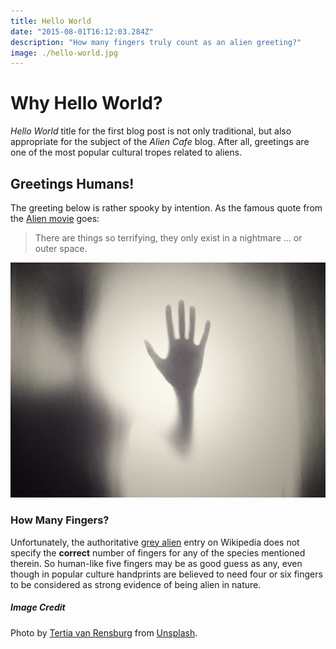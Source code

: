 ```yaml
---
title: Hello World
date: "2015-08-01T16:12:03.284Z"
description: "How many fingers truly count as an alien greeting?"
image: ./hello-world.jpg
---
```


# Why Hello World?

*Hello World* title for the first blog post is not only traditional, but also appropriate for the subject of the
*Alien Cafe* blog. After all, greetings are one of the most popular cultural tropes related to aliens.

## Greetings Humans!

The greeting below is rather spooky by intention. As the famous quote from the
[Alien movie](https://en.wikipedia.org/wiki/Alien_(film)) goes:

> There are things so terrifying, they only exist in a nightmare ... or outer space.

![Alien Hello](./hello-world.jpg)

### How Many Fingers?

Unfortunately, the authoritative [grey alien](https://en.wikipedia.org/wiki/Grey_alien) entry on Wikipedia
does not specify the **correct** number of fingers for any of the species mentioned therein. So human-like
five fingers may be as good guess as any, even though in popular culture handprints are believed to need
four or six fingers to be considered as strong evidence of being alien in nature.

##### Image Credit

Photo by [Tertia van Rensburg](https://unsplash.com/@tertia) from [Unsplash](https://unsplash.com/photos/QYs58HmCz-s).
